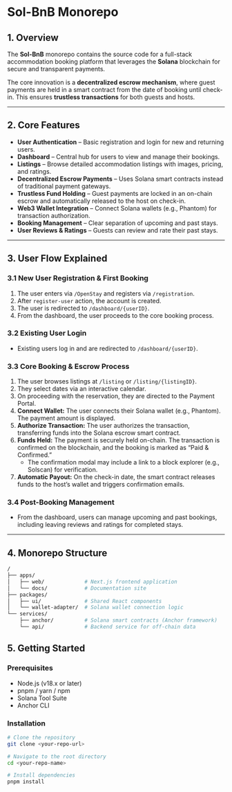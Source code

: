 # Sol-BnB Monorepo

## 1. Overview
The **Sol-BnB** monorepo contains the source code for a full-stack accommodation booking platform that leverages the **Solana** blockchain for secure and transparent payments.

The core innovation is a **decentralized escrow mechanism**, where guest payments are held in a smart contract from the date of booking until check-in. This ensures **trustless transactions** for both guests and hosts.

---

## 2. Core Features

- **User Authentication** – Basic registration and login for new and returning users.
- **Dashboard** – Central hub for users to view and manage their bookings.
- **Listings** – Browse detailed accommodation listings with images, pricing, and ratings.
- **Decentralized Escrow Payments** – Uses Solana smart contracts instead of traditional payment gateways.
- **Trustless Fund Holding** – Guest payments are locked in an on-chain escrow and automatically released to the host on check-in.
- **Web3 Wallet Integration** – Connect Solana wallets (e.g., Phantom) for transaction authorization.
- **Booking Management** – Clear separation of upcoming and past stays.
- **User Reviews & Ratings** – Guests can review and rate their past stays.

---

## 3. User Flow Explained

### 3.1 New User Registration & First Booking
1. The user enters via `/OpenStay` and registers via `/registration`.
2. After `register-user` action, the account is created.
3. The user is redirected to `/dashboard/{userID}`.
4. From the dashboard, the user proceeds to the core booking process.

### 3.2 Existing User Login
- Existing users log in and are redirected to `/dashboard/{userID}`.

### 3.3 Core Booking & Escrow Process
1. The user browses listings at `/listing` or `/listing/{listingID}`.
2. They select dates via an interactive calendar.
3. On proceeding with the reservation, they are directed to the Payment Portal.
4. **Connect Wallet:** The user connects their Solana wallet (e.g., Phantom). The payment amount is displayed.
5. **Authorize Transaction:** The user authorizes the transaction, transferring funds into the Solana escrow smart contract.
6. **Funds Held:** The payment is securely held on-chain. The transaction is confirmed on the blockchain, and the booking is marked as “Paid & Confirmed.”  
   - The confirmation modal may include a link to a block explorer (e.g., Solscan) for verification.
7. **Automatic Payout:** On the check-in date, the smart contract releases funds to the host’s wallet and triggers confirmation emails.

### 3.4 Post-Booking Management
- From the dashboard, users can manage upcoming and past bookings, including leaving reviews and ratings for completed stays.

---

## 4. Monorepo Structure
```bash
/
├── apps/
│   ├── web/             # Next.js frontend application
│   └── docs/            # Documentation site
├── packages/
│   ├── ui/              # Shared React components
│   └── wallet-adapter/  # Solana wallet connection logic
└── services/
    ├── anchor/          # Solana smart contracts (Anchor framework)
    └── api/             # Backend service for off-chain data
```

## 5. Getting Started

### Prerequisites
- Node.js (v18.x or later)
- pnpm / yarn / npm
- Solana Tool Suite
- Anchor CLI

### Installation
```bash
# Clone the repository
git clone <your-repo-url>

# Navigate to the root directory
cd <your-repo-name>

# Install dependencies
pnpm install
